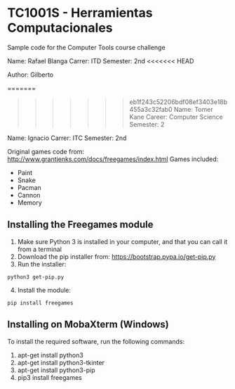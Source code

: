 # TC1001S - Herramientas Computacionales
Sample code for the Computer Tools course challenge

Name: Rafael Blanga
Carrer: ITD
Semester: 2nd
<<<<<<< HEAD


Author: Gilberto 

=======
 
>>>>>>> eb1f243c52206bdf08ef3403e18b455a3c32fab0
Name: Tomer Kane
Career: Computer Science
Semester: 2

Name: Ignacio
Carrer: ITC
Semester: 2nd



Original games code from: http://www.grantjenks.com/docs/freegames/index.html
Games included:
- Paint
- Snake
- Pacman
- Cannon
- Memory

## Installing the Freegames module

1. Make sure Python 3 is installed in your computer, and that you can call
   it from a terminal
2. Download the pip installer from: https://bootstrap.pypa.io/get-pip.py
3. Run the installer:
```
python3 get-pip.py
```
4. Install the module:
```
pip install freegames
```

## Installing on MobaXterm (Windows)

To install the required software, run the following commands:

1. apt-get install python3
2. apt-get install python3-tkinter
3. apt-get install python3-pip
4. pip3 install freegames
